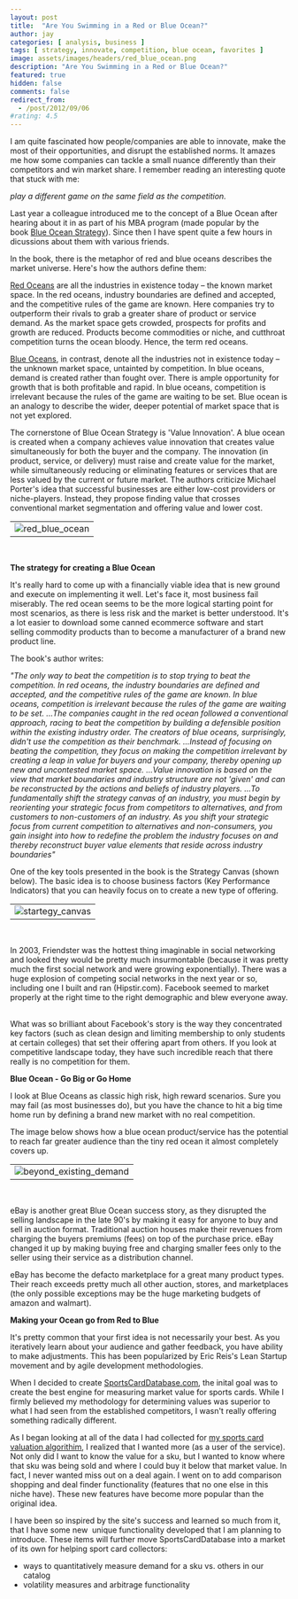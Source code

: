 ```yaml
---
layout: post
title:  "Are You Swimming in a Red or Blue Ocean?"
author: jay
categories: [ analysis, business ]
tags: [ strategy, innovate, competition, blue ocean, favorites ]
image: assets/images/headers/red_blue_ocean.png
description: "Are You Swimming in a Red or Blue Ocean?"
featured: true
hidden: false
comments: false
redirect_from:
  - /post/2012/09/06
#rating: 4.5
---
```



 <p>I am quite fascinated how people/companies are able to innovate, make the most of their opportunities, and disrupt the established norms. It amazes me how some companies can tackle a small nuance differently than their competitors and win market share.&nbsp;I remember reading an interesting quote that stuck with me:</p>
<p><em>play a different game on the same field as the competition.</em></p>
<p>Last year a colleague introduced me to the concept of a Blue Ocean after hearing about it in as part of his MBA program (made popular by the book&nbsp;<a href="http://www.blueoceanstrategy.com/" target="_blank">Blue Ocean Strategy</a>). Since then I have spent quite a few hours in dicussions about them with various friends.</p>
<p>In the book, there is the metaphor of red and blue oceans describes the market universe. Here's how the authors define them:</p>
<p><span style="text-decoration: underline;">Red Oceans</span>&nbsp;are all the industries in existence today &ndash; the known market space. In the red oceans, industry boundaries are defined and accepted, and the competitive rules of the game are known. Here companies try to outperform their rivals to grab a greater share of product or service demand. As the market space gets crowded, prospects for profits and growth are reduced. Products become commodities or niche, and cutthroat competition turns the ocean bloody. Hence, the term red oceans.</p>
<p><span style="text-decoration: underline;">Blue Oceans</span>, in contrast, denote all the industries not in existence today &ndash; the unknown market space, untainted by competition. In blue oceans, demand is created rather than fought over. There is ample opportunity for growth that is both profitable and rapid. In blue oceans, competition is irrelevant because the rules of the game are waiting to be set. Blue ocean is an analogy to describe the wider, deeper potential of market space that is not yet explored.</p>
<p>The cornerstone of Blue Ocean Strategy is 'Value Innovation'. A blue ocean is created when a company achieves value innovation that creates value simultaneously for both the buyer and the company. The innovation (in product, service, or delivery) must raise and create value for the market, while simultaneously reducing or eliminating features or services that are less valued by the current or future market. The authors criticize Michael Porter's idea that successful businesses are either low-cost providers or niche-players. Instead, they propose finding value that crosses conventional market segmentation and offering value and lower cost.&nbsp;</p>
<table cellspacing="0" cellpadding="0">
<tbody>
<tr>
<td><img src="{{ site.baseurl }}/assets/images/red_blue_ocean.gif" alt="red_blue_ocean" /></td>
</tr>
</tbody>
</table>
<p><strong><br /></strong></p>
<p><strong>The strategy for creating a Blue Ocean</strong></p>
<p>It's really hard to come up with a financially viable idea that is new ground and execute on implementing it well. Let's face it, most business fail miserably. The red ocean seems to be the more logical starting point for most scenarios, as there is less risk and the market is better understood. It's a lot easier to download some canned ecommerce software and start selling commodity products than to become a manufacturer of a brand new product line.</p>
<p>The book's author writes:</p>
<p><em>"The only way to beat the competition is to stop trying to beat the competition. In red oceans, the industry boundaries are defined and accepted, and the competitive rules of the game are known. In blue oceans, competition is irrelevant because the rules of the game are waiting to be set. ...The companies caught in the red ocean followed a conventional approach, racing to beat the competition by building a defensible position within the existing industry order. The creators of blue oceans, surprisingly, didn't use the competition as their benchmark. ...Instead of focusing on beating the competition, they focus on making the competition irrelevant by creating a leap in value for buyers and your company, thereby opening up new and uncontested market space. &hellip;Value innovation is based on the view that market boundaries and industry structure are not 'given' and can be reconstructed by the actions and beliefs of industry players. &hellip;To fundamentally shift the strategy canvas of an industry, you must begin by reorienting your strategic focus from competitors to alternatives, and from customers to non-customers of an industry. As you shift your strategic focus from current competition to alternatives and non-consumers, you gain insight into how to redefine the problem the industry focuses on and thereby reconstruct buyer value elements that reside across industry boundaries"&nbsp;</em></p>
<p>One of the key tools presented in the book is the Strategy Canvas (shown below). The basic idea is to choose business factors (Key Performance Indicators) that you can heavily focus on to create a new type of offering.&nbsp;</p>
<table cellspacing="0" cellpadding="0">
<tbody>
<tr>
<td><img src="{{ site.baseurl }}/assets/images/startegy_canvas.gif" alt="startegy_canvas" /></td>
</tr>
</tbody>
</table>
<p>&nbsp;</p>
<p>In 2003, Friendster was the hottest thing imaginable in social networking and looked they would be pretty much insurmontable (because it was pretty much the first social network and were growing exponentially). There was a huge explosion of competing social networks in the next year or so, including one I built and ran (Hipstir.com). Facebook seemed to market properly at the right time to the right demographic and blew everyone away. &nbsp;</p>
<p>What was so brilliant about Facebook's story is the way they concentrated key factors (such as clean design and limiting membership to only students at certain colleges) that set their offering apart from others. If you look at competitive landscape today, they have such incredible reach that there really is no competition for them.</p>
<p><strong>Blue Ocean - Go Big or Go Home</strong></p>
<p>I look at Blue Oceans as classic high risk, high reward scenarios. Sure you may fail (as most businesses do), but you have the chance to hit a big time home run by defining a brand new market with no real competition.&nbsp;</p>
<p>The image below shows how a blue ocean product/service has the potential to reach far greater audience than the tiny red ocean it almost completely covers up.</p>
<table cellspacing="0" cellpadding="0">
<tbody>
<tr>
<td><img src="{{ site.baseurl }}/assets/images/beyond_existing_demand.gif" alt="beyond_existing_demand" /></td>
</tr>
</tbody>
</table>
<p>&nbsp;</p>
<p>eBay is another great Blue Ocean success story, as they disrupted the selling landscape in the late 90's by making it easy for anyone to buy and sell in auction format. Traditional auction houses make their revenues from charging the buyers premiums (fees) on top of the purchase price. eBay changed it up by making buying free and charging smaller fees only to the seller using their service as a distribution channel.&nbsp;</p>
<p>eBay has become the defacto marketplace for a great many product types. Their reach exceeds pretty much all other auction, stores, and marketplaces (the only possible exceptions may be the huge marketing budgets of amazon and walmart).</p>
<p><strong>Making your Ocean go from Red to Blue</strong></p>
<p>It's pretty common that your first idea is not necessarily your best. As you iteratively learn about your audience and gather feedback, you have ability to make adjustments. This has been popularized by Eric Reis's Lean Startup movement and by agile development methodologies.&nbsp;</p>
<p>When I decided to create&nbsp;<a href="http://www.SportsCardDatabase.com" target="_blank">SportsCardDatabase.com</a>, the inital goal was to create the best engine for measuring market value for sports cards. While I firmly believed my methodology for determining values was superior to what I had seen from the established competitors, I wasn't really offering something radically different.</p>
<p>As I began looking at all of the data I had collected for <a href="/building_valuation_platform/">my sports card valuation algorithim</a>, I realized that I wanted more (as a user of the service). Not only did I want to know the value for a sku, but I wanted to know where that sku was being sold and where I could buy it below that market value. In fact,&nbsp;I never wanted miss out on a deal again. I went on to add comparison shopping and deal finder functionality (features that no one else in this niche have). These new features have become more popular than the original idea.</p>
<p>I have been so inspired by the site's success and learned so much from it, that I have some new&nbsp; unique functionality developed that I am planning to introduce. These items will&nbsp;further move SportsCardDatabase into a market of its own for helping sport card collectors:</p>
<ul>
<li>ways to quantitatively measure demand for a sku vs. others in our catalog</li>
<li>volatility measures and arbitrage functionality&nbsp;</li>
</ul>
